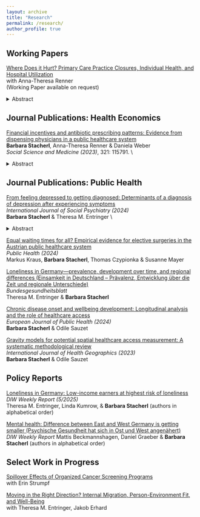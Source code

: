 ```yaml
---
layout: archive
title: "Research"
permalink: /research/
author_profile: true
---
```


## Working Papers

<u>Where Does it Hurt? Primary Care Practice Closures, Individual Health, and Hospital Utilization</u> \
with Anna-Theresa Renner \
(Working Paper available on request)

<details>
<summary>Abstract</summary>
<br>
In this paper we study the implications of local practice closures in Germany on the population's health status and hospital utilization. This is especially relevant considering existing and expected GP shortages due to a wave of retirement among physicians of the baby-boomer generation.
To identify causal effects we collate a list of geocoded practice closures in Germany between 2011 and 2016, and spatially match them with the affected patient population using a catchment area approach. Exploiting detailed survey data from the German Socio-Economic Panel (GSOEP) with the exact geographical location of the participants, we estimate the effects of GP practice closures on individual health status and inpatient stay using a difference-in-differences framework. We contribute to the literature on GP market exits by disentangling the two pathways through which care discontinuity might impact patient health: (temporary) unavailability of care and re-matching with a new physician. 
We find small negative effects of a primary care discontinuity for self-reported health but not for quasi-objective physical health. Further, we find sizeable positive effects for overall hospitalization risk in a given year (+18%) and for the number inpatient stays (+20%). We show that these effects differ by local GP supply which reflects different re-matching probabilities. The negative effect on health status is driven by individuals in areas with lower GP supply likely showing perceived health effects of temporary GP absence. The positive effect on hospitalizations is driven by individuals in areas with higher GP supply, likely showing referral effects upon patient re-assessment after GP re-matching. Results are stable across a breadth of sensitivity checks, reported as a specification matrix. 
Our results show that in settings with high GP supply, care discontinuity results in increased hospital utilization in the short run, while in settings with low supply, care discontinuity is consequential for patient health.
</details>


## Journal Publications: Health Economics

[Financial incentives and antibiotic prescribing patterns: Evidence from
dispensing physicians in a public healthcare system](https://www.sciencedirect.com/science/article/pii/S027795362300148X) \
**Barbara Stacherl**, Anna-Theresa Renner & Daniela Weber \
*Social Science and Medicine (2023)*, 321: 115791. \
<details>
<summary>Abstract</summary>
<br>

</details>

## Journal Publications: Public Health

[From feeling depressed to getting diagnosed: Determinants of a diagnosis of
depression after experiencing symptoms](https://journals.sagepub.com/doi/full/10.1177/00207640241303038) \
*International Journal of Social Psychiatry (2024)* \
**Barbara Stacherl** & Theresa M. Entringer \
<details>
<summary>Abstract</summary>
<br>

</details>


[Equal waiting times for all? Empirical evidence for elective
surgeries in the Austrian public healthcare system](https://www.sciencedirect.com/science/article/pii/S0033350624003512) \
*Public Health (2024)* \
Markus Kraus, **Barbara Stacherl**, Thomas Czypionka & Susanne Mayer

[Loneliness in Germany—prevalence, development over time, and regional differences (Einsamkeit in Deutschland – Prävalenz, Entwicklung über die Zeit und regionale
Unterschiede)](https://link.springer.com/article/10.1007/s00103-024-03937-y) \
*Bundesgesundheitsblatt* \
Theresa M. Entringer & **Barbara Stacherl**

[Chronic disease onset and wellbeing development: Longitudinal analysis and the role of
healthcare access](https://academic.oup.com/eurpub/article/34/1/29/7295825) \
*European Journal of Public Health (2024)* \
**Barbara Stacherl** & Odile Sauzet

[Gravity models for potential spatial healthcare access measurement: A systematic
methodological review](https://ij-healthgeographics.biomedcentral.com/articles/10.1186/s12942-023-00358-z) \
*International Journal of Health Geographics (2023)* \
**Barbara Stacherl** & Odile Sauzet


## Policy Reports

[Loneliness in Germany: Low-income earners at highest risk of loneliness](https://www.diw.de/documents/publikationen/73/diw_01.c.935131.de/dwr-25-05-1.pdf) \
*DIW Weekly Report (5/2025)* \
Theresa M. Entringer, Linda Kumrow, & **Barbara Stacherl** (authors in alphabetical order)

[Mental health: Difference between East and West Germany is
getting smaller (Psychische Gesundheit hat sich in Ost und West angenähert)](https://www.diw.de/documents/publikationen/73/diw_01.c.881929.de/23-40.pdf) \
*DIW Weekly Report*
Mattis Beckmannshagen, Daniel Graeber & **Barbara Stacherl** (authors in alphabetical order)


## Select Work in Progress

<u>Spillover Effects of Organized Cancer Screening Programs</u> \
with Erin Strumpf

<u>Moving in the Right Direction? Internal Migration, Person-Environment Fit, and Well-Being</u> \
with Theresa M. Entringer, Jakob Erhard
